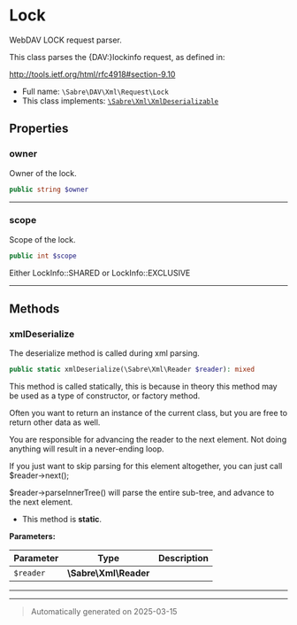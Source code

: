 
# Lock

WebDAV LOCK request parser.

This class parses the {DAV:}lockinfo request, as defined in:

http://tools.ietf.org/html/rfc4918#section-9.10

* Full name: `\Sabre\DAV\Xml\Request\Lock`
* This class implements:
[`\Sabre\Xml\XmlDeserializable`](../../../Xml/XmlDeserializable.md)



## Properties


### owner

Owner of the lock.

```php
public string $owner
```






***

### scope

Scope of the lock.

```php
public int $scope
```

Either LockInfo::SHARED or LockInfo::EXCLUSIVE




***

## Methods


### xmlDeserialize

The deserialize method is called during xml parsing.

```php
public static xmlDeserialize(\Sabre\Xml\Reader $reader): mixed
```

This method is called statically, this is because in theory this method
may be used as a type of constructor, or factory method.

Often you want to return an instance of the current class, but you are
free to return other data as well.

You are responsible for advancing the reader to the next element. Not
doing anything will result in a never-ending loop.

If you just want to skip parsing for this element altogether, you can
just call $reader->next();

$reader->parseInnerTree() will parse the entire sub-tree, and advance to
the next element.

* This method is **static**.




**Parameters:**

| Parameter | Type | Description |
|-----------|------|-------------|
| `$reader` | **\Sabre\Xml\Reader** |  |





***


***
> Automatically generated on 2025-03-15
